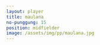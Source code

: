 ```yaml
---
layout: player
title: maulana
no-punggung: 15
position: midfielder
image: /assets/img/pp/maulana.jpg
---
```

